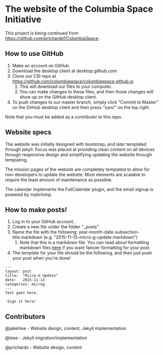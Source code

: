 # The website of the Columbia Space Initiative

This project is being continued from https://github.com/prichardsf/ColumbiaSpace .

## How to use GitHub

1. Make an account on GitHub.
2. Download the desktop client at desktop.github.com
3. Clone our CSI repo at https://github.com/columbiaspace/columbiaspace.github.io 
	1. This will download our files to your computer.
	2. You can make changes to these files, and then those changes will show up on the GitHub desktop client.
4. To push changes to our master branch, simply click "Commit to Master" on the GitHub desktop client and then press "sync" on the top right.

Note that you must be added as a contributer to this repo.

## Website specs

The website was initially designed with bootstrap, and later templated through jekyll. Focus was placed at providing clean content on all devices through responsive design and simplifying updating the website through templating.

The mission pages of the website are completely templated to allow for non-developers to update the website. Most elements are scalable to require the least amount of maintenance as possible.

The calendar implements the FullCalendar plugin, and the email signup is powered by mailchimp.

## How to make posts!

1. Log in to your GitHub account.
2. Create a new file under the folder "_posts"
3. Name the file with the following: year-month-date-subsection-title.markdown (e.g. "2015-11-13-micro-g-update.markdown")
	1. Note that this is a markdown file. You can read about formatting markdown files [here](https://help.github.com/articles/markdown-basics/) if you want fancier formatting for your post.
4. The template for your file should be the following, and then just push your post when you're done!

```
---
layout: post
title:  "Micro-G Update"
date:   2015-11-13
categories: microg
---
Text goes here.

-Sign it here!
```

## Contributors

@jakehlee - Website design, content, Jekyll implementation

@leee - Jekyll migration/implementation

@prichards - Website design, content

